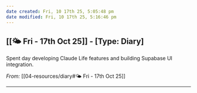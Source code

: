 ```yaml
---
date created: Fri, 10 17th 25, 5:05:48 pm
date modified: Fri, 10 17th 25, 5:16:46 pm
---
```


## [[🌤️ Fri - 17th Oct 25]] - [Type: Diary]

Spent day developing Claude Life features and building Supabase UI integration.

*From:* [[04-resources/diary#🌤️ Fri - 17th Oct 25]]

---
